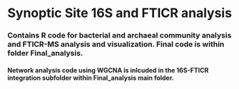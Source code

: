 # Synoptic Site 16S and FTICR analysis
### Contains R code for bacterial and archaeal community analysis and FTICR-MS analysis and visualization. Final code is within folder Final_analysis.
#### Network analysis code using WGCNA is inlcuded in the 16S-FTICR integration subfolder within Final_analysis main folder.
